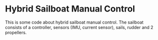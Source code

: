 # Hybrid Sailboat Manual Control
This is some code about hybrid sailboat manual control.
The sailboat consists of a controller, sensors (IMU, current sensor), sails, rudder and 2 propellers.
